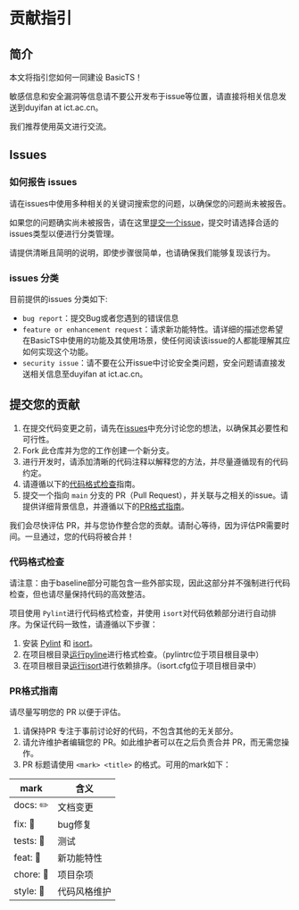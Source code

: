 # 贡献指引

## 简介

本文将指引您如何一同建设 BasicTS！

敏感信息和安全漏洞等信息请不要公开发布于issue等位置，请直接将相关信息发送到duyifan at ict.ac.cn。

我们推荐使用英文进行交流。

## Issues

### 如何报告 issues

请在issues中使用多种相关的关键词搜索您的问题，以确保您的问题尚未被报告。

如果您的问题确实尚未被报告，请在这里[提交一个issue](https://github.com/GestaltCogTeam/BasicTS/issues/new/choose)，提交时请选择合适的issues类型以便进行分类管理。

请提供清晰且简明的说明，即使步骤很简单，也请确保我们能够复现该行为。

### issues 分类

目前提供的issues 分类如下:

* `bug report`：提交Bug或者您遇到的错误信息
* `feature or enhancement request`：请求新功能特性。请详细的描述您希望在BasicTS中使用的功能及其使用场景，使任何阅读该issue的人都能理解其应如何实现这个功能。
* `security issue`：请不要在公开issue中讨论安全类问题，安全问题请直接发送相关信息至duyifan at ict.ac.cn。

## 提交您的贡献

1. 在提交代码变更之前，请先在[issues](https://github.com/GestaltCogTeam/BasicTS/issues)中充分讨论您的想法，以确保其必要性和可行性。
2. Fork 此仓库并为您的工作创建一个新分支。
3. 进行开发时，请添加清晰的代码注释以解释您的方法，并尽量遵循现有的代码约定。
4. 请遵循以下的[代码格式检查](https://github.com/GestaltCogTeam/BasicTS/blob/master/tutorial/contribution_guideline_cn.md#%E4%BB%A3%E7%A0%81%E6%A0%BC%E5%BC%8F%E6%A3%80%E6%9F%A5)指南。
5. 提交一个指向 `main` 分支的 PR（Pull Request），并关联与之相关的issue。请提供详细背景信息，并遵循以下的[PR格式指南](https://github.com/GestaltCogTeam/BasicTS/blob/master/tutorial/contribution_guideline_cn.md#%E4%BB%A3%E7%A0%81%E6%A0%BC%E5%BC%8F%E6%A3%80%E6%9F%A5)。

我们会尽快评估 PR，并与您协作整合您的贡献。请耐心等待，因为评估PR需要时间。一旦通过，您的代码将被合并！

### 代码格式检查

请注意：由于baseline部分可能包含一些外部实现，因此这部分并不强制进行代码检查，但也请尽量保持代码的高效整洁。

项目使用 `Pylint`进行代码格式检查，并使用 `isort`对代码依赖部分进行自动排序。为保证代码一致性，请遵循以下步骤：

1. 安装 [Pylint](https://pylint.org/#install) 和 [isort](https://pycqa.github.io/isort/index.html#installing-isort)。
2. 在项目根目录[运行pyline](https://docs.pylint.org/run.html)进行格式检查。（pylintrc位于项目根目录中）
3. 在项目根目录[运行isort](https://pycqa.github.io/isort/index.html#using-isort)进行依赖排序。（isort.cfg位于项目根目录中）

### PR格式指南

请尽量写明您的 PR 以便于评估。

1. 请保持PR 专注于事前讨论好的代码，不包含其他的无关部分。
2. 请允许维护者编辑您的 PR。如此维护者可以在之后负责合并 PR，而无需您操作。
3. PR 标题请使用 `<mark> <title>` 的格式。可用的mark如下：

| mark       | 含义         |
| ---------- | ------------ |
| docs: ✏️ | 文档变更     |
| fix: 🐛    | bug修复      |
| tests: 📏  | 测试         |
| feat: 🎸   | 新功能特性   |
| chore: 🤖  | 项目杂项     |
| style: 💄  | 代码风格维护 |

